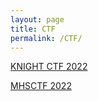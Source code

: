 ```yaml
---
layout: page
title: CTF
permalink: /CTF/
---
```

[KNIGHT CTF 2022](http://p4rsz.me/CTF/knightctf-2022.html)

[MHSCTF 2022](http://p4rsz.me/CTF/mhsctf-2022.html)
